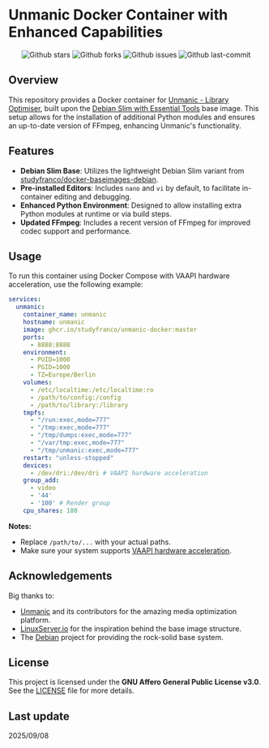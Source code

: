 # Unmanic Docker Container with Enhanced Capabilities

<div align="center">
  
![Github stars](https://badgen.net/github/stars/studyfranco/unmanic-docker?icon=github&label=stars)
![Github forks](https://badgen.net/github/forks/studyfranco/unmanic-docker?icon=github&label=forks)
![Github issues](https://img.shields.io/github/issues/studyfranco/unmanic-docker)
![Github last-commit](https://img.shields.io/github/last-commit/studyfranco/unmanic-docker)
  
</div>

## Overview

This repository provides a Docker container for [Unmanic - Library Optimiser](https://github.com/Unmanic/unmanic), built upon the [Debian Slim with Essential Tools](https://github.com/studyfranco/docker-baseimages-debian/tree/master) base image. This setup allows for the installation of additional Python modules and ensures an up-to-date version of FFmpeg, enhancing Unmanic's functionality.

## Features

- **Debian Slim Base**: Utilizes the lightweight Debian Slim variant from [studyfranco/docker-baseimages-debian](https://github.com/studyfranco/docker-baseimages-debian).
- **Pre-installed Editors**: Includes `nano` and `vi` by default, to facilitate in-container editing and debugging.
- **Enhanced Python Environment**: Designed to allow installing extra Python modules at runtime or via build steps.
- **Updated FFmpeg**: Includes a recent version of FFmpeg for improved codec support and performance.

## Usage

To run this container using Docker Compose with VAAPI hardware acceleration, use the following example:

```yaml
services:
  unmanic:
    container_name: unmanic
    hostname: unmanic
    image: ghcr.io/studyfranco/unmanic-docker:master
    ports:
      - 8888:8888
    environment:
      - PUID=1000
      - PGID=1000
      - TZ=Europe/Berlin
    volumes:
      - /etc/localtime:/etc/localtime:ro
      - /path/to/config:/config
      - /path/to/library:/library
    tmpfs:
      - "/run:exec,mode=777"
      - "/tmp:exec,mode=777"
      - "/tmp/dumps:exec,mode=777"
      - "/var/tmp:exec,mode=777"
      - "/tmp/unmanic:exec,mode=777"
    restart: "unless-stopped"
    devices:
      - /dev/dri:/dev/dri # VAAPI hardware acceleration
    group_add:
      - video
      - '44'
      - '100' # Render group
    cpu_shares: 180
```

**Notes:**
- Replace `/path/to/...` with your actual paths.
- Make sure your system supports [VAAPI hardware acceleration](https://docs.unmanic.app/docs/advanced/hardware_accelerated_encoding_vaapi/).

## Acknowledgements

Big thanks to:

- [Unmanic](https://github.com/Unmanic/unmanic) and its contributors for the amazing media optimization platform.
- [LinuxServer.io](https://github.com/linuxserver/docker-baseimage-debian) for the inspiration behind the base image structure.
- The [Debian](https://www.debian.org/) project for providing the rock-solid base system.

## License

This project is licensed under the **GNU Affero General Public License v3.0**.  
See the [LICENSE](LICENSE) file for more details.

## Last update

2025/09/08


